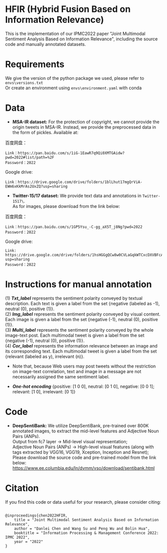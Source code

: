 # HFIR (Hybrid Fusion Based on Information Relevance)
This is the implementation of our IPMC2022 paper "Joint Multimodal Sentiment Analysis Based on Information Relevance", including the source code and manually annotated datasets.
# Requirements
We give the version of the python package we used, please refer to `envs\versions.txt`   
Or create an environment using `envs\environment.yaml` with conda  

# Data
- **MSA-IR dataset:** For the protection of copyright, we cannot provide the origin tweets in MSA-IR. Instead, we provide the preprocessed data in the form of pickles. Available at:  

百度网盘：
 ```
Link：https://pan.baidu.com/s/1iG-1EawR7q9Qi0XMTGAidw?pwd=2022#list/path=%2F
Password：2022
```

Google drive:
```
Link：https://drive.google.com/drive/folders/1blLhut17mgQrViA-EWm6xKkMrAs2UxZQ?usp=sharing
```

  
- **Twitter-15/17 dataset:** We provide text data and annotations in `Twitter-1517\`.   
                             As for images, please download from the link below: 

百度网盘：
 ```
Link：https://pan.baidu.com/s/1GP5Ysu_-C-gg_aX5T_j8Ng?pwd=2022 
Password：2022
```

Google drive:
```
Link: https://drive.google.com/drive/folders/1hsHGGgQCw8w0CVLaGqkWTCxcDXVBFcA5?usp=sharing
Password：2022
```
# Instructions for manual annotation    
(1)	***Txt_label*** represents the sentiment polarity conveyed by textual description. Each text is given a label from the set {negative (labeled as -1), neutral (0), positive (1)}.    
(2)	***Img_label*** represents the sentiment polarity conveyed by visual content. Each image is given a label from the set {negative (-1), neutral (0), positive (1)}.    
(3)	***Multi_label*** represents the sentiment polarity conveyed by the whole image-text post. Each multimodal tweet is given a label from the set {negative (-1), neutral (0), positive (1)}.       
(4)	***Cor_label*** represents the information relevance between an image and its corresponding text. Each multimodal tweet is given a label from the set {relevant (labeled as y), irrelevant (n)}.    
- Note that, because Web users may post tweets without the restriction on image-text correlation, text and image in a message are not necessarily assigned the same sentiment label.  

- ***One-hot encoding*** {positive: [1 0 0], neutral: [0 1 0], negative: [0 0 1]; relevant: [1 0], irrelevant: [0 1]}

# Code
- **DeepSentiBank:** We utilize DeepSentiBank, pre-trained over 800K annotated images, to extract the mid-level features and Adjective Noun Pairs (ANPs).     
                     Output from fc7 layer -> Mid-level visual representation;  
                     Adjective Noun Pairs (ANPs) -> High-level visual features (along with tags extracted by VGG16, VGG19, Xception, Inception and Resnet);    
                     Please download the source code and pre-trained model from the link below: https://www.ee.columbia.edu/ln/dvmm/vso/download/sentibank.html  


# Citation
If you find this code or data useful for your research, please consider citing:

```

@inproceedings{chen2022HFIR,
    title = "Joint Multimodal Sentiment Analysis Based on Information Relevance",
    author = "Danlei Chen and Wang Su and Peng Wu and Bolin Hua",
    booktitle = "Information Processing & Management Conference 2022: IPMC 2022",
    year = "2022"
}
